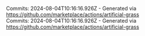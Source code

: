 Commits: 2024-08-04T10:16:16.926Z - Generated via https://github.com/marketplace/actions/artificial-grass
<br>
Commits: 2024-08-04T10:16:16.926Z - Generated via https://github.com/marketplace/actions/artificial-grass
<br>
